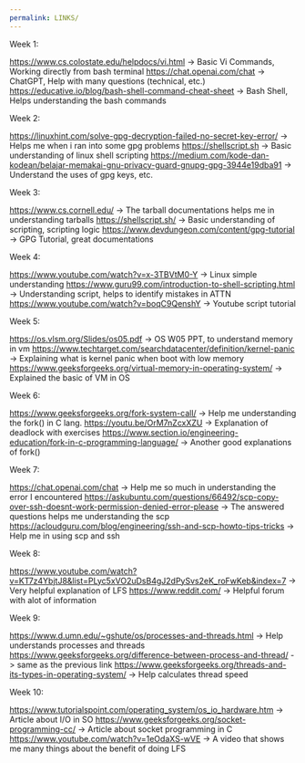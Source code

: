 ```yaml
---
permalink: LINKS/
---
```


Week 1:

https://www.cs.colostate.edu/helpdocs/vi.html -> Basic Vi Commands, Working directly from bash terminal
https://chat.openai.com/chat -> ChatGPT, Help with many questions (technical, etc.)
https://educative.io/blog/bash-shell-command-cheat-sheet -> Bash Shell, Helps understanding the bash commands

Week 2:

https://linuxhint.com/solve-gpg-decryption-failed-no-secret-key-error/ -> Helps me when i ran into some gpg problems
https://shellscript.sh -> Basic understanding of linux shell scripting
https://medium.com/kode-dan-kodean/belajar-memakai-gnu-privacy-guard-gnupg-gpg-3944e19dba91 -> Understand the uses of gpg keys, etc.

Week 3:

https://www.cs.cornell.edu/ -> The tarball documentations helps me in understanding tarballs
https://shellscript.sh/ -> Basic understanding of scripting, scripting logic
https://www.devdungeon.com/content/gpg-tutorial -> GPG Tutorial, great documentations

Week 4:

https://www.youtube.com/watch?v=x-3TBVtM0-Y -> Linux simple understanding
https://www.guru99.com/introduction-to-shell-scripting.html -> Understanding script, helps to identify mistakes in ATTN
https://www.youtube.com/watch?v=boqC9QenshY -> Youtube script tutorial

Week 5:

https://os.vlsm.org/Slides/os05.pdf -> OS W05 PPT, to understand memory in vm
https://www.techtarget.com/searchdatacenter/definition/kernel-panic -> Explaining what is kernel panic when boot with low memory
https://www.geeksforgeeks.org/virtual-memory-in-operating-system/ -> Explained the basic of VM in OS

Week 6:

https://www.geeksforgeeks.org/fork-system-call/ -> Help me understanding the fork() in C lang.
https://youtu.be/OrM7nZcxXZU -> Explanation of deadlock with exercises
https://www.section.io/engineering-education/fork-in-c-programming-language/ -> Another good explanations of fork()

Week 7:

https://chat.openai.com/chat -> Help me so much in understanding the error I encountered
https://askubuntu.com/questions/66492/scp-copy-over-ssh-doesnt-work-permission-denied-error-please -> The answered questions helps me understanding the scp
https://acloudguru.com/blog/engineering/ssh-and-scp-howto-tips-tricks -> Help me in using scp and ssh

Week 8:

https://www.youtube.com/watch?v=KT7z4YbjtJ8&list=PLyc5xVO2uDsB4gJ2dPySvs2eK_roFwKeb&index=7 -> Very helpful explanation of LFS
https://www.reddit.com/ -> Helpful forum with alot of information

Week 9:

https://www.d.umn.edu/~gshute/os/processes-and-threads.html -> Help understands processes and threads
https://www.geeksforgeeks.org/difference-between-process-and-thread/ -> same as the previous link
https://www.geeksforgeeks.org/threads-and-its-types-in-operating-system/ -> Help calculates thread speed

Week 10:

https://www.tutorialspoint.com/operating_system/os_io_hardware.htm -> Article about I/O in SO
https://www.geeksforgeeks.org/socket-programming-cc/ -> Article about socket programming in C
https://www.youtube.com/watch?v=1eOdaXS-wVE -> A video that shows me many things about the benefit of doing LFS 

